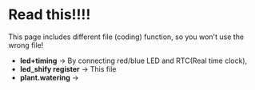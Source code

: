 # Read this!!!!

This page includes different file (coding) function, so you won't use the wrong file!

- **led+timing** →
  By connecting red/blue LED and RTC(Real time clock), 
- **led_shify register** →
  This file 
- **plant.watering** →

